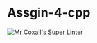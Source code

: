 # Assgin-4-cpp
[![Mr Coxall's Super Linter](https://github.com/ICS3U-Programming-DanielM/Assgin-4-cpp/workflows/Mr%20Coxall's%20Super%20Linter/badge.svg)](https://github.com/ICS3U-Programming-DanielM/Assgin-4-cpp/actions/)

